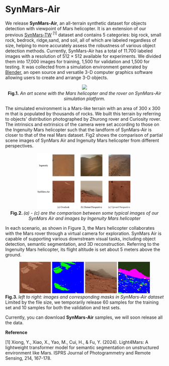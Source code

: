 # SynMars-Air

We release **SynMars-Air**, an all-terrain synthetic dataset for objects detection with viewpoint of Mars helicopter. It is an extension of our previous [SynMars-TW](https://github.com/CVIR-Lab/SynMars/tree/SynMars-TW) <sup>[1]</sup> dataset and contains 5 categories: big rock, small rock, bedrock, ridge,sand, and soil, all of which are labeled regardless of size, helping to more accurately assess the robustness of various object detection methods. Currently, SynMars-Air has a total of 11.700 labeled images with a resolution of 512 × 512 available for experiments. We divided them into 17,000 images for training, 1,500 for validation and 1,500 for testing. It was collected from a simulation environment generated by [Blender](https://wiki.blender.org/wiki/Main_Page), an open source and versatile 3-D computer graphics software allowing users to create and arrange 3-D objects. 
<div align=center>
  <img src=https://github.com/lumahuayuan/SynMars/blob/SynMars-Air/IMG/synmarsair.png width="40%" />
  <br>
  <strong>Fig.1.</strong>
  <em>An art scene with the Mars helicopter and the rover on SynMars-Air simulation platform.</em>
</div>


The simulated environment is a Mars-like terrain with an area of 300 x 300 m that is populated by thousands of rocks. We built this terrain by referring to objects' distribution photographed by Zhurong rover and Curiosity rover. The intrinsics and extrinsics of the camera were set according to those on the Ingenuity Mars helicopter such that the landform of SynMars-Air is closer to that of the real Mars dataset. Fig2 shows the comparison of partial scene images of SynMars Air and Ingenuity Mars helicopter from different perspectives.
<div align=center>
  <img src=https://github.com/CVIR-Lab/SynMars/blob/SynMars-Air/IMG/Compare.png width="60%" />
  <br>
  <strong> Fig.2. </strong>
  <em> (a) - (c) are the comparison between some typical images of our SynMars Air and images by Ingenuity Mars helicopter</em>
</div>

In each scenario, as shown in Figure 3, the Mars helicopter collaborates with the Mars rover through a virtual camera for exploration. SynMars Air is capable of supporting various downstream visual tasks, including object detection, semantic segmentation, and 3D reconstruction. Referring to the Ingenuity Mars helicopter, its flight altitude is set about 5 meters above the ground.
<div align=center>
  <img src=https://github.com/CVIR-Lab/SynMars/blob/SynMars-Air/IMG/00788.image.png width="20%" />
  <img src=https://github.com/CVIR-Lab/SynMars/blob/SynMars-Air/IMG/00788.mask.png width="20%" />
  <img src=https://github.com/CVIR-Lab/SynMars/blob/SynMars-Air/IMG/01030.image.png width="20%" />
  <img src=https://github.com/CVIR-Lab/SynMars/blob/SynMars-Air/IMG/01030.mask.png width="20%" />
  <br>
  <strong> Fig.3. </strong>
  <em> left to right: images and corresponding masks in SynMars-Air dataset</em>
</div>
Limited by the file size, we temporarily release 60 samples for the training set and 10 samples for both the validation and test sets.

Currently, you can download **SynMars-Air** samples, we will soon release all the data.

**Reference**  

[1] Xiong, Y., Xiao, X., Yao, M., Cui, H., & Fu, Y. (2024). Light4Mars: A lightweight transformer model for semantic segmentation on unstructured environment like Mars. ISPRS Journal of Photogrammetry and Remote Sensing, 214, 167-178.

